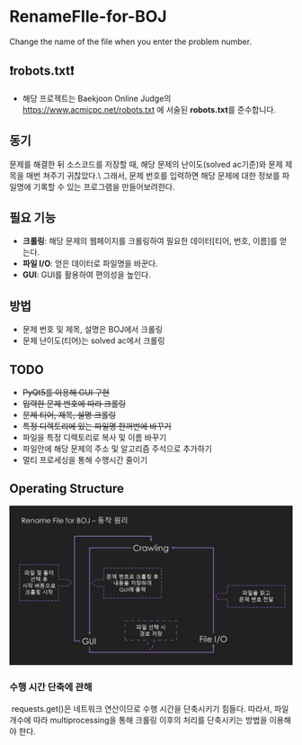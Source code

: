 # RenameFIle-for-BOJ
Change the name of the file when you enter the problem number.

## ❗robots.txt❗
- 해당 프로젝트는 Baekjoon Online Judge의 https://www.acmicpc.net/robots.txt 에 서술된 **robots.txt**를 준수합니다.

## 동기
<p> 문제를 해결한 뒤 소스코드를 저장할 때, 해당 문제의 난이도(solved ac기준)와 문제 제목을 매번 쳐주기 귀찮았다.\
그래서, 문제 번호를 입력하면 해당 문제에 대한 정보를 파일명에 기록할 수 있는 프로그램을 만들어보려한다.</p>

## 필요 기능
- **크롤링**: 해당 문제의 웹페이지를 크롤링하여 필요한 데이터[티어, 번호, 이름]를 얻는다.
- **파일 I/O**: 얻은 데이터로 파일명을 바꾼다.
- **GUI**: GUI를 활용하여 편의성을 높인다.

## 방법
- 문제 번호 및 제목, 설명은 BOJ에서 크롤링
- 문제 난이도(티어)는 solved ac에서 크롤링

## TODO
- ~~PyQt5를 이용해 GUI 구현~~
- ~~입력한 문제 번호에 따라 크롤링~~
- ~~문제 티어, 제목, 설명 크롤링~~
- ~~특정 디렉토리에 있는 파일명 한꺼번에 바꾸기~~
- 파일을 특정 디렉토리로 복사 및 이름 바꾸기 
- 파일안에 해당 문제의 주소 및 알고리즘 주석으로 추가하기 
- 멀티 프로세싱을 통해 수행시간 줄이기 

## Operating Structure
<img src='./img/Operating Structure.jpg'>

### 수행 시간 단축에 관해
<p>&nbsp;requests.get()은 네트워크 연산이므로 수행 시간을 단축시키기 힘들다.
따라서, 파일 개수에 따라 multiprocessing을 통해 크롤링 이후의 처리를 단축시키는 방법을 이용해야 한다.</p>


